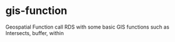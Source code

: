 # gis-function
Geospatial Function call RDS with some basic GIS functions such as Intersects, buffer, within
